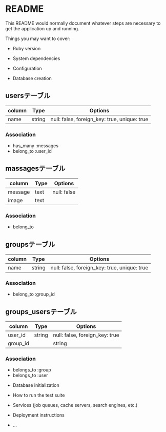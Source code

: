 # README

This README would normally document whatever steps are necessary to get the
application up and running.

Things you may want to cover:

* Ruby version

* System dependencies

* Configuration

* Database creation
## usersテーブル
|column|Type|Options|
|------|----|-------|
|name|string|null: false, foreign_key: true, unique: true|

### Association
- has_many :messages
- belong_to :user_id

## massagesテーブル
|column|Type|Options|
|------|----|-------|
|message|text|null: false|
|image|text||

### Association
- belong_to

## groupsテーブル
|column|Type|Options|
|------|----|-------|
|name|string|null: false, foreign_key: true, unique: true|

### Association
- belong_to :group_id

## groups_usersテーブル
|column|Type|Options|
|------|----|-------|
|user_id|string|null: false, foreign_key: true|
|group_id||string|null: false, foreign_key: true|

### Association
- belongs_to :group
- belongs_to :user




* Database initialization

* How to run the test suite

* Services (job queues, cache servers, search engines, etc.)

* Deployment instructions

* ...
